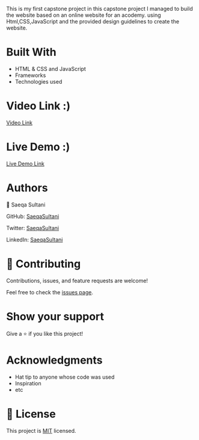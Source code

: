 This is  my first capstone project  in this capstone project I managed to build the website based on an online website for an acodemy. using Html,CSS,JavaScript and  the provided design guidelines to create the website.

# Built With
- HTML & CSS and JavaScript
- Frameworks
- Technologies used

# Video Link :)

[Video Link](https://www.loom.com/share/8f21f6b2cf174251b988ccd1c8d4aed0)


# Live Demo :)

[Live Demo Link](https://saeqasultani.github.io/Portfolio-Project/)

# Authors

👤 Saeqa Sultani

GitHub: [SaeqaSultani](https://github.com/SaeqaSultani)

Twitter: [SaeqaSultani](https://twitter.com/SaeqaSultani)

LinkedIn: [SaeqaSultani](https://www.linkedin.com/in/saeqa-sultani-b41493187/)

# 🤝 Contributing
Contributions, issues, and feature requests are welcome!

Feel free to check the [issues page](https://github.com/SaeqaSultani/capstone-project-/issues).

# Show your support
Give a ⭐️ if you like this project!

# Acknowledgments
- Hat tip to anyone whose code was used
- Inspiration
- etc
# 📝 License
This project is [MIT](https://github.com/SaeqaSultani/capstone-project-/blob/capstone/MIT.md) licensed.